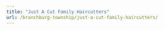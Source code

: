 ```yaml
---
title: "Just A Cut Family Haircutters"
url: /branchburg-township/just-a-cut-family-haircutters/
---
```

